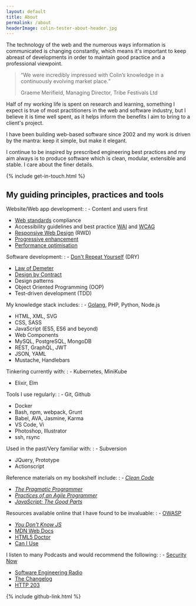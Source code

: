 ```yaml
---
layout: default
title: About
permalink: /about
headerImage: colin-tester-about-header.jpg
---
```


The technology of the web and the numerous ways information is communicated is changing constantly, which means it's important to keep abreast of developments in order to maintain good practice and a professional viewpoint.

<blockquote><q>We were incredibly impressed with Colin’s knowledge in a continuously evolving market place.</q><p class="by-line">Graeme Merifield, Managing Director, Tribe Festivals Ltd</p></blockquote>

Half of my working life is spent on research and learning, something I expect is true of most practitioners in the web and software industry, but I believe it is time well spent, as it helps inform the benefits I aim to bring to a client's project.

I have been building web-based software since 2002 and my work is driven by the mantra: keep it simple, but make it elegant.

I continue to be inspired by prescribed engineering best practices and my aim always is to produce software which is clean, modular, extensible and stable. I care about the finer details.

{% include get-in-touch.html %}


<div class="boxed" markdown="1">

## My guiding principles, practices and tools

Website/Web app development:
: - Content and users first
  - [Web standards](http://en.wikipedia.org/wiki/Web_standards "To Wikipedia: description of Web Standards.") compliance
  - Accessibility guidelines and best practice [WAI](http://www.w3.org/WAI/users/Overview.html "To W3C website: overview of Web Accessibility Initiative—Designing for Inclusion.") and [WCAG](http://www.w3.org/WAI/intro/wcag.php "To W3C website: overview of Web Content Accessibility Guidelines.")
  - [Responsive Web Design](http://en.wikipedia.org/wiki/Responsive_web_design "To Wikipedia: description of RWD, Responsive Website Design.") (RWD)
  - [Progressive enhancement](http://en.wikipedia.org/wiki/Progressive_enhancement "To Wikipedia: description of the Progressive Enhancement strategy.")
  - [Performance optimisation](http://en.wikipedia.org/wiki/Web_performance_optimization "To Wikipedia: description of Web performance optimisation.")

Software development:
: - [Don't Repeat Yourself](https://en.wikipedia.org/wiki/Don%27t_repeat_yourself) (DRY)
  - [Law of Demeter](https://en.wikipedia.org/wiki/Law_of_Demeter)
  - [Design by Contract](https://en.wikipedia.org/wiki/Design_by_contract)
  - Design patterns
  - Object Oriented Programming (OOP)
  - Test-driven development (TDD)

My knowledge stack includes:
: - [Golang](https://en.wikipedia.org/wiki/Go_(programming_language)), PHP, Python, Node.js
  - HTML, XML, SVG
  - CSS, SASS
  - JavaScript (ES5, ES6 and beyond)
  - Web Components
  - MySQL, PostgreSQL, MongoDB
  - REST, GraphQL, JWT
  - JSON, YAML
  - Mustache, Handlebars

Tinkering currently with:
: - Kubernetes, MiniKube
  - Elixir, Elm

Tools I use regularly:
: - Git, Github
  - Docker
  - Bash, npm, webpack, Grunt
  - Babel, AVA, Jasmine, Karma
  - VS Code, Vi
  - Photoshop, Illustrator
  - ssh, rsync

Used in the past/Very familiar with:
: - Subversion
  - JQuery, Prototype
  - Actionscript

Reference materials on my bookshelf include:
: - [_Clean Code_](https://books.google.co.uk/books/about/Clean_Code.html?id=_i6bDeoCQzsC&source=kp_cover&redir_esc=y)
  - [_The Pragmatic Programmer_](https://en.wikipedia.org/wiki/The_Pragmatic_Programmer)
  - [_Practices of an Agile Programmer_](https://pragprog.com/book/pad/practices-of-an-agile-developer)
  - [_JavaScript: The Good Parts_](http://shop.oreilly.com/product/9780596517748.do)

Resources available online that I have found to be invaluable:
: - [OWASP](https://www.owasp.org/index.php/Main_Page)
  - [_You Don't Know JS_](https://github.com/getify/You-Dont-Know-JS)
  - [MDN Web Docs](https://developer.mozilla.org/en-US/)
  - [HTML5 Doctor](http://html5doctor.com/)
  - [Can I Use](https://caniuse.com/)

I listen to many Podcasts and would recommend the following:
: - [Security Now](https://twit.tv/shows/security-now)
  - [Software Engineering Radio](http://www.se-radio.net/)
  - [The Changelog](https://changelog.com/podcast)
  - [HTTP 203](https://developers.google.com/web/shows/http203/podcast/)

  {% include github-link.html %}
</div>
